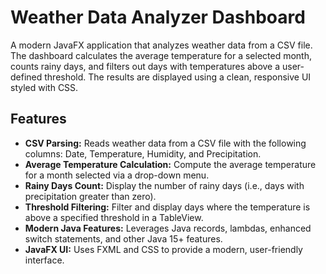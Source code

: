 # Weather Data Analyzer Dashboard

A modern JavaFX application that analyzes weather data from a CSV file. The dashboard calculates the average temperature for a selected month, counts rainy days, and filters out days with temperatures above a user-defined threshold. The results are displayed using a clean, responsive UI styled with CSS.

## Features

- **CSV Parsing:** Reads weather data from a CSV file with the following columns: Date, Temperature, Humidity, and Precipitation.
- **Average Temperature Calculation:** Compute the average temperature for a month selected via a drop-down menu.
- **Rainy Days Count:** Display the number of rainy days (i.e., days with precipitation greater than zero).
- **Threshold Filtering:** Filter and display days where the temperature is above a specified threshold in a TableView.
- **Modern Java Features:** Leverages Java records, lambdas, enhanced switch statements, and other Java 15+ features.
- **JavaFX UI:** Uses FXML and CSS to provide a modern, user-friendly interface.
